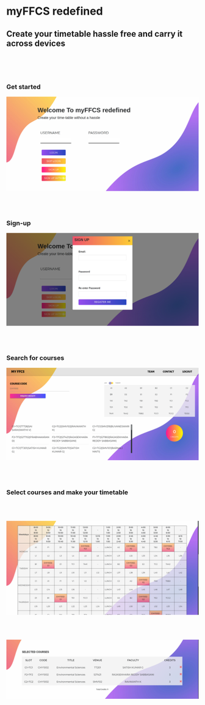 # myFFCS redefined

## Create your timetable hassle free and carry it across devices

<br />
<br />
<br />

### Get started

![Alt text](./public/images/pic1.png)

<br />
<br />

### Sign-up

![Alt text](./public/images/pic2.png)

<br />
<br />

### Search for courses

![Alt text](./public/images/pic3.png)

<br />
<br />

### Select courses and make your timetable

<br />
<br />

![Alt text](./public/images/pic4.png)

<br />
<br />

![Alt text](./public/images/pic5.png)
